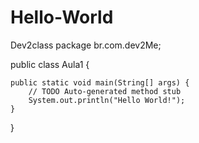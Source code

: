# Hello-World
Dev2class
package br.com.dev2Me;

public class Aula1 {

	public static void main(String[] args) {
		// TODO Auto-generated method stub
		System.out.println("Hello World!");
	}

}
